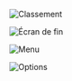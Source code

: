 ![Classement](https://github.com/cegepmatane/projet-mobile-2021-CarlosV999/blob/master/doc/maquettes/Brandon/classement.jpg)


![Écran de fin](https://github.com/cegepmatane/projet-mobile-2021-CarlosV999/blob/master/doc/maquettes/Brandon/ecran-fin.jpg)


![Menu](https://github.com/cegepmatane/projet-mobile-2021-CarlosV999/blob/master/doc/maquettes/Brandon/menu.jpg)


![Options](https://github.com/cegepmatane/projet-mobile-2021-CarlosV999/blob/master/doc/maquettes/Brandon/options.jpg)
